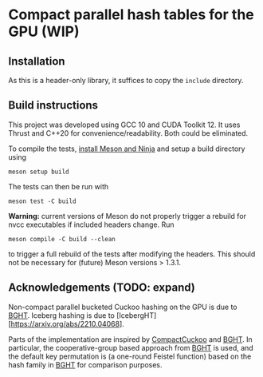 # Compact parallel hash tables for the GPU (WIP)

## Installation

As this is a header-only library, it suffices to copy the `include` directory.

## Build instructions

This project was developed using GCC 10 and CUDA Toolkit 12.
It uses Thrust and C++20 for convenience/readability. Both could be eliminated.

To compile the tests,
[install Meson and Ninja](https://mesonbuild.com/Getting-meson.html)
and setup a build directory using
```
meson setup build
```
The tests can then be run with
```
meson test -C build
```

__Warning:__ current versions of Meson do not properly trigger a rebuild for
nvcc executables if included headers change.
Run
```
meson compile -C build --clean
```
to trigger a full rebuild of the tests after modifying the headers.
This should not be necessary for (future) Meson versions > 1.3.1.

## Acknowledgements (TODO: expand)

Non-compact parallel bucketed Cuckoo hashing on the GPU is due to [BGHT][].
Iceberg hashing is due to [IcebergHT][https://arxiv.org/abs/2210.04068].

Parts of the implementation are inspired by [CompactCuckoo][] and [BGHT][].
In particular, the cooperative-group based approach from [BGHT][] is used,
and the default key permutation is (a one-round Feistel function) based on the
hash family in [BGHT][] for comparison purposes.

[CompactCuckoo]: https://github.com/DaanWoltgens/CompactCuckoo
[BGHT]: https://github.com/owensgroup/BGHT
